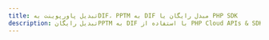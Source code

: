 ---title: تبدیل پاورپوینت بهDIF، PPTM به DIF مبدل رایگان یا PHP SDKdescription: تبدیل رایگانPPTM به DIF با استفاده از PHP Cloud APIs & SDK. همچنین اسناد Microsoft PowerPoint را در Cloud ایجاد، ویرایش و رندر کنید.---